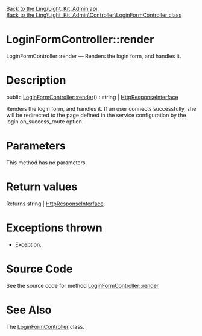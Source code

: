 [Back to the Ling/Light_Kit_Admin api](https://github.com/lingtalfi/Light_Kit_Admin/blob/master/doc/api/Ling/Light_Kit_Admin.md)<br>
[Back to the Ling\Light_Kit_Admin\Controller\LoginFormController class](https://github.com/lingtalfi/Light_Kit_Admin/blob/master/doc/api/Ling/Light_Kit_Admin/Controller/LoginFormController.md)


LoginFormController::render
================



LoginFormController::render — Renders the login form, and handles it.




Description
================


public [LoginFormController::render](https://github.com/lingtalfi/Light_Kit_Admin/blob/master/doc/api/Ling/Light_Kit_Admin/Controller/LoginFormController/render.md)() : string | [HttpResponseInterface](https://github.com/lingtalfi/Light/blob/master/doc/api/Ling/Light/Http/HttpResponseInterface.md)




Renders the login form, and handles it.
If an user connects successfully, she will be redirected to the page defined in the service configuration
by the login.on_success_route option.




Parameters
================

This method has no parameters.


Return values
================

Returns string | [HttpResponseInterface](https://github.com/lingtalfi/Light/blob/master/doc/api/Ling/Light/Http/HttpResponseInterface.md).


Exceptions thrown
================

- [Exception](http://php.net/manual/en/class.exception.php).&nbsp;







Source Code
===========
See the source code for method [LoginFormController::render](https://github.com/lingtalfi/Light_Kit_Admin/blob/master/Controller/LoginFormController.php#L28-L99)


See Also
================

The [LoginFormController](https://github.com/lingtalfi/Light_Kit_Admin/blob/master/doc/api/Ling/Light_Kit_Admin/Controller/LoginFormController.md) class.



